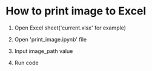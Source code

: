 # How to print image to Excel

1. Open Excel sheet('current.xlsx' for example)

2. Open 'print_image.ipynb' file

3. Input image_path value

4. Run code
